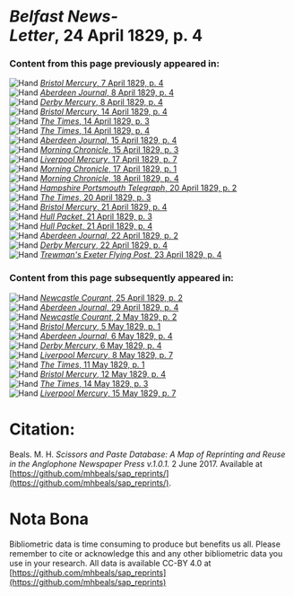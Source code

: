# *Belfast News-Letter*, 24 April 1829, p. 4  
  
### Content from this page previously appeared in:  
![Hand](http://scissorsandpaste.net/wp-content/uploads/2017/06/smallhandpointer.png) [*Bristol Mercury*, 7 April 1829, p. 4](https://mhbeals.github.io/sap_html/Bristol-Mercury/Bristol-Mercury-7-April-1829-p-4)  
![Hand](http://scissorsandpaste.net/wp-content/uploads/2017/06/smallhandpointer.png) [*Aberdeen Journal*, 8 April 1829, p. 4](https://mhbeals.github.io/sap_html/Aberdeen-Journal/Aberdeen-Journal-8-April-1829-p-4)  
![Hand](http://scissorsandpaste.net/wp-content/uploads/2017/06/smallhandpointer.png) [*Derby Mercury*, 8 April 1829, p. 4](https://mhbeals.github.io/sap_html/Derby-Mercury/Derby-Mercury-8-April-1829-p-4)  
![Hand](http://scissorsandpaste.net/wp-content/uploads/2017/06/smallhandpointer.png) [*Bristol Mercury*, 14 April 1829, p. 4](https://mhbeals.github.io/sap_html/Bristol-Mercury/Bristol-Mercury-14-April-1829-p-4)  
![Hand](http://scissorsandpaste.net/wp-content/uploads/2017/06/smallhandpointer.png) [*The Times*, 14 April 1829, p. 3](https://mhbeals.github.io/sap_html/The-Times/The-Times-14-April-1829-p-3)  
![Hand](http://scissorsandpaste.net/wp-content/uploads/2017/06/smallhandpointer.png) [*The Times*, 14 April 1829, p. 4](https://mhbeals.github.io/sap_html/The-Times/The-Times-14-April-1829-p-4)  
![Hand](http://scissorsandpaste.net/wp-content/uploads/2017/06/smallhandpointer.png) [*Aberdeen Journal*, 15 April 1829, p. 4](https://mhbeals.github.io/sap_html/Aberdeen-Journal/Aberdeen-Journal-15-April-1829-p-4)  
![Hand](http://scissorsandpaste.net/wp-content/uploads/2017/06/smallhandpointer.png) [*Morning Chronicle*, 15 April 1829, p. 3](https://mhbeals.github.io/sap_html/Morning-Chronicle/Morning-Chronicle-15-April-1829-p-3)  
![Hand](http://scissorsandpaste.net/wp-content/uploads/2017/06/smallhandpointer.png) [*Liverpool Mercury*, 17 April 1829, p. 7](https://mhbeals.github.io/sap_html/Liverpool-Mercury/Liverpool-Mercury-17-April-1829-p-7)  
![Hand](http://scissorsandpaste.net/wp-content/uploads/2017/06/smallhandpointer.png) [*Morning Chronicle*, 17 April 1829, p. 1](https://mhbeals.github.io/sap_html/Morning-Chronicle/Morning-Chronicle-17-April-1829-p-1)  
![Hand](http://scissorsandpaste.net/wp-content/uploads/2017/06/smallhandpointer.png) [*Morning Chronicle*, 18 April 1829, p. 4](https://mhbeals.github.io/sap_html/Morning-Chronicle/Morning-Chronicle-18-April-1829-p-4)  
![Hand](http://scissorsandpaste.net/wp-content/uploads/2017/06/smallhandpointer.png) [*Hampshire Portsmouth Telegraph*, 20 April 1829, p. 2](https://mhbeals.github.io/sap_html/Hampshire-Portsmouth-Telegraph/Hampshire-Portsmouth-Telegraph-20-April-1829-p-2)  
![Hand](http://scissorsandpaste.net/wp-content/uploads/2017/06/smallhandpointer.png) [*The Times*, 20 April 1829, p. 3](https://mhbeals.github.io/sap_html/The-Times/The-Times-20-April-1829-p-3)  
![Hand](http://scissorsandpaste.net/wp-content/uploads/2017/06/smallhandpointer.png) [*Bristol Mercury*, 21 April 1829, p. 4](https://mhbeals.github.io/sap_html/Bristol-Mercury/Bristol-Mercury-21-April-1829-p-4)  
![Hand](http://scissorsandpaste.net/wp-content/uploads/2017/06/smallhandpointer.png) [*Hull Packet*, 21 April 1829, p. 3](https://mhbeals.github.io/sap_html/Hull-Packet/Hull-Packet-21-April-1829-p-3)  
![Hand](http://scissorsandpaste.net/wp-content/uploads/2017/06/smallhandpointer.png) [*Hull Packet*, 21 April 1829, p. 4](https://mhbeals.github.io/sap_html/Hull-Packet/Hull-Packet-21-April-1829-p-4)  
![Hand](http://scissorsandpaste.net/wp-content/uploads/2017/06/smallhandpointer.png) [*Aberdeen Journal*, 22 April 1829, p. 2](https://mhbeals.github.io/sap_html/Aberdeen-Journal/Aberdeen-Journal-22-April-1829-p-2)  
![Hand](http://scissorsandpaste.net/wp-content/uploads/2017/06/smallhandpointer.png) [*Derby Mercury*, 22 April 1829, p. 4](https://mhbeals.github.io/sap_html/Derby-Mercury/Derby-Mercury-22-April-1829-p-4)  
![Hand](http://scissorsandpaste.net/wp-content/uploads/2017/06/smallhandpointer.png) [*Trewman's Exeter Flying Post*, 23 April 1829, p. 4](https://mhbeals.github.io/sap_html/Trewman's-Exeter-Flying-Post/Trewman's-Exeter-Flying-Post-23-April-1829-p-4)  
  
### Content from this page subsequently appeared in:  
![Hand](http://scissorsandpaste.net/wp-content/uploads/2017/06/smallhandpointer.png) [*Newcastle Courant*, 25 April 1829, p. 2](https://mhbeals.github.io/sap_html/Newcastle-Courant/Newcastle-Courant-25-April-1829-p-2)  
![Hand](http://scissorsandpaste.net/wp-content/uploads/2017/06/smallhandpointer.png) [*Aberdeen Journal*, 29 April 1829, p. 4](https://mhbeals.github.io/sap_html/Aberdeen-Journal/Aberdeen-Journal-29-April-1829-p-4)  
![Hand](http://scissorsandpaste.net/wp-content/uploads/2017/06/smallhandpointer.png) [*Newcastle Courant*, 2 May 1829, p. 2](https://mhbeals.github.io/sap_html/Newcastle-Courant/Newcastle-Courant-2-May-1829-p-2)  
![Hand](http://scissorsandpaste.net/wp-content/uploads/2017/06/smallhandpointer.png) [*Bristol Mercury*, 5 May 1829, p. 1](https://mhbeals.github.io/sap_html/Bristol-Mercury/Bristol-Mercury-5-May-1829-p-1)  
![Hand](http://scissorsandpaste.net/wp-content/uploads/2017/06/smallhandpointer.png) [*Aberdeen Journal*, 6 May 1829, p. 4](https://mhbeals.github.io/sap_html/Aberdeen-Journal/Aberdeen-Journal-6-May-1829-p-4)  
![Hand](http://scissorsandpaste.net/wp-content/uploads/2017/06/smallhandpointer.png) [*Derby Mercury*, 6 May 1829, p. 4](https://mhbeals.github.io/sap_html/Derby-Mercury/Derby-Mercury-6-May-1829-p-4)  
![Hand](http://scissorsandpaste.net/wp-content/uploads/2017/06/smallhandpointer.png) [*Liverpool Mercury*, 8 May 1829, p. 7](https://mhbeals.github.io/sap_html/Liverpool-Mercury/Liverpool-Mercury-8-May-1829-p-7)  
![Hand](http://scissorsandpaste.net/wp-content/uploads/2017/06/smallhandpointer.png) [*The Times*, 11 May 1829, p. 1](https://mhbeals.github.io/sap_html/The-Times/The-Times-11-May-1829-p-1)  
![Hand](http://scissorsandpaste.net/wp-content/uploads/2017/06/smallhandpointer.png) [*Bristol Mercury*, 12 May 1829, p. 4](https://mhbeals.github.io/sap_html/Bristol-Mercury/Bristol-Mercury-12-May-1829-p-4)  
![Hand](http://scissorsandpaste.net/wp-content/uploads/2017/06/smallhandpointer.png) [*The Times*, 14 May 1829, p. 3](https://mhbeals.github.io/sap_html/The-Times/The-Times-14-May-1829-p-3)  
![Hand](http://scissorsandpaste.net/wp-content/uploads/2017/06/smallhandpointer.png) [*Liverpool Mercury*, 15 May 1829, p. 7](https://mhbeals.github.io/sap_html/Liverpool-Mercury/Liverpool-Mercury-15-May-1829-p-7)  


# Citation: 

Beals. M. H. *Scissors and Paste Database: A Map of Reprinting and Reuse in the Anglophone Newspaper Press v.1.0.1.* 2 June 2017. Available at [https://github.com/mhbeals/sap_reprints/](https://github.com/mhbeals/sap_reprints/). 

# Nota Bona

Bibliometric data is time consuming to produce but benefits us all. Please remember to cite or acknowledge this and any other bibliometric data you use in your research. All data is available CC-BY 4.0 at [https://github.com/mhbeals/sap_reprints](https://github.com/mhbeals/sap_reprints)